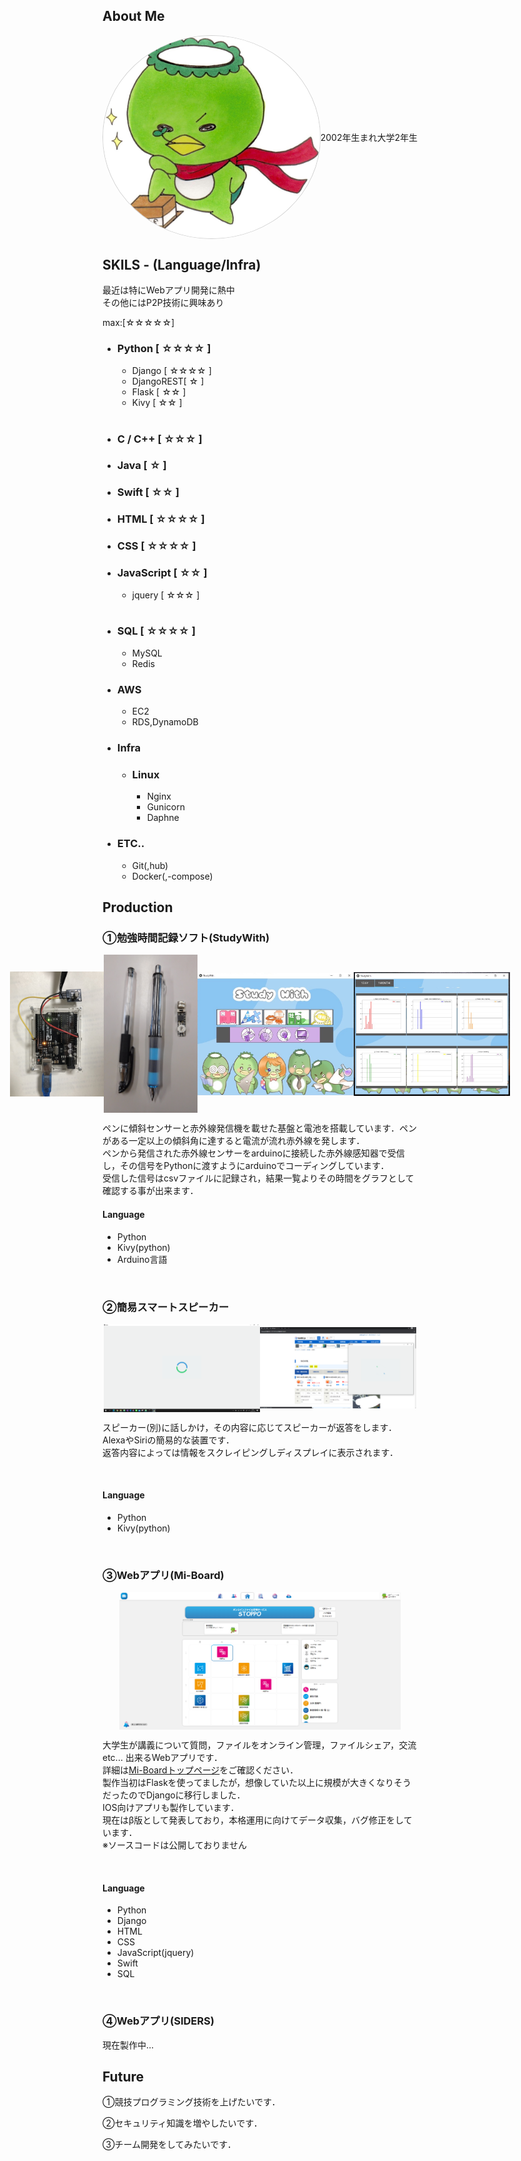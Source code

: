 <h2>About Me</h2>
<div style="display:flex;align-items:center;justify-content:center;">
<img src="image/icon.jpg" style="border: 1px #D1D1D1 solid; width: 100px; border-radius:50%; flex:1;">
  <p>2002年生まれ大学2年生<br>
  </p>
</div>

<h2>SKILS - (Language/Infra)</h2>
<p>最近は特にWebアプリ開発に熱中<br>その他にはP2P技術に興味あり</p>
<p>max:[☆☆☆☆☆]</p>
<ul>
  <li><h3>Python [ ☆☆☆☆ ]</h3></li>
  <ul>
    <li>Django [ ☆☆☆☆ ]</li>
    <li>DjangoREST[ ☆ ]</li>
    <li>Flask [ ☆☆ ]</li>
    <li>Kivy [ ☆☆ ]</li>
  </ul><br>
  
  <li><h3>C / C++ [ ☆☆☆ ]</h3></li>
  
  <li><h3>Java [ ☆ ]</h3></li>
  
  <li><h3>Swift [ ☆☆ ]</h3></li>
  
  <li><h3>HTML [ ☆☆☆☆ ]</h3></li>
  <li><h3>CSS [ ☆☆☆☆ ]</h3></li>
  <li><h3>JavaScript [ ☆☆ ]</h3></li>
  <ul>
    <li>jquery [ ☆☆☆ ]</li>
  </ul><br>
  
  <li><h3>SQL [ ☆☆☆☆ ]</h3></li>
  <ul>
    <li>MySQL</li>
    <li>Redis</li>
  </ul>
  
  <li><h3>AWS</h3></li>
  <ul>
    <li>EC2</li>
    <li>RDS,DynamoDB</li>
  </ul>
  
  <li><h3>Infra</h3></li>
  <ul>
    <li><h3>Linux</h3></li>
    <ul>
      <li>Nginx</li>
      <li>Gunicorn</li>
      <li>Daphne</li>
    </ul>
  </ul>
  
  <li><h3>ETC..</h3></li>
  <ul>
    <li>Git(,hub)</li>
    <li>Docker(,-compose)</li>
  </ul>
</ul>

<h2>Production</h2>
<h3>①勉強時間記録ソフト(StudyWith)</h3>
<div style="display:flex;align-items:center;justify-content:center;">
  <img src="image/arduino.jpg" style="width:150px;">
  <img src="image/pen_and_sensor.JPG" style="width:150px;">
  <img src="image/study_with.jpg" style="width:250px;">
  <img src="image/study_with_result.JPG" style="width:250px;">
</div>
<p>ペンに傾斜センサーと赤外線発信機を載せた基盤と電池を搭載しています．ペンがある一定以上の傾斜角に達すると電流が流れ赤外線を発します．<br>
ペンから発信された赤外線センサーをarduinoに接続した赤外線感知器で受信し，その信号をPythonに渡すようにarduinoでコーディングしています．<br>
受信した信号はcsvファイルに記録され，結果一覧よりその時間をグラフとして確認する事が出来ます．</p>
<h4>Language</h4>
<ul>
  <li>Python</li>
  <li>Kivy(python)</li>
  <li>Arduino言語</li>
</ul><br>

<h3>②簡易スマートスピーカー</h3>
<div style="display:flex;align-items:center;justify-content:center;">
  <img src="image/smart_speaker.png" style="width:250px;">
  <img src="image/smart_speaker_site.png" style="width:250px;">
</div>
<p>スピーカー(別)に話しかけ，その内容に応じてスピーカーが返答をします．<br>
AlexaやSiriの簡易的な装置です．<br>
返答内容によっては情報をスクレイピングしディスプレイに表示されます．</p><br>
<h4>Language</h4>
<ul>
  <li>Python</li>
  <li>Kivy(python)</li>
</ul><br>

<h3>③Webアプリ(Mi-Board)</h3>
<div style="display:flex;align-items:center;justify-content:center;">
  <img src="image/mi-board_home.png" style="width:450px;">
</div>
<p>大学生が講義について質問，ファイルをオンライン管理，ファイルシェア，交流 etc... 出来るWebアプリです．<br>
詳細は<a href="https://mi-board.com">Mi-Boardトップページ</a>をご確認ください．<br>
製作当初はFlaskを使ってましたが，想像していた以上に規模が大きくなりそうだったのでDjangoに移行しました．<br>
IOS向けアプリも製作しています．<br>
現在はβ版として発表しており，本格運用に向けてデータ収集，バグ修正をしています．<br>
※ソースコードは公開しておりません</p><br>
<h4>Language</h4>
<ul>
  <li>Python</li>
  <li>Django</li>
  <li>HTML</li>
  <li>CSS</li>
  <li>JavaScript(jquery)</li>
  <li>Swift</li>
  <li>SQL</li>
</ul><br>

<h3>④Webアプリ(SIDERS)</h3>
<p>現在製作中...</p>

<h2>Future</h2>
<p>①競技プログラミング技術を上げたいです．</p>
<p>②セキュリティ知識を増やしたいです．</p>
<p>③チーム開発をしてみたいです．</p>


<!--
**y6-maenaka/y6-maenaka** is a ✨ _special_ ✨ repository because its `README.md` (this file) appears on your GitHub profile.

Here are some ideas to get you started:

- 🔭 I’m currently working on ...
- 🌱 I’m currently learning ...
- 👯 I’m looking to collaborate on ...
- 🤔 I’m looking for help with ...
- 💬 Ask me about ...
- 📫 How to reach me: ...
- 😄 Pronouns: ...
- ⚡ Fun fact: ...
-->
